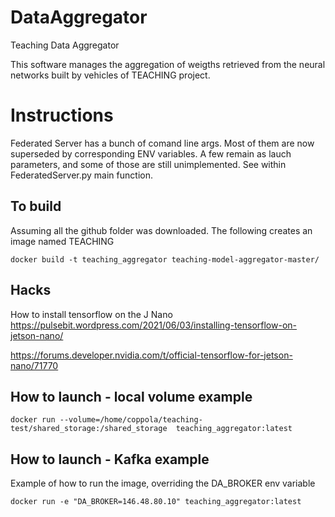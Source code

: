 # DataAggregator
Teaching Data Aggregator

This software manages the aggregation of weigths retrieved from the neural networks built by vehicles of TEACHING project.



# Instructions
Federated Server has a bunch of comand line args.
Most of them are now superseded by corresponding ENV variables. A few remain as lauch parameters, and some of those are still unimplemented.
See within FederatedServer.py main function.

## To build
Assuming all the github folder was downloaded. 
The following creates an image named TEACHING

`docker build -t teaching_aggregator teaching-model-aggregator-master/`

## Hacks
How to install tensorflow on the J Nano
https://pulsebit.wordpress.com/2021/06/03/installing-tensorflow-on-jetson-nano/

https://forums.developer.nvidia.com/t/official-tensorflow-for-jetson-nano/71770

## How to launch - local volume example

`docker run --volume=/home/coppola/teaching-test/shared_storage:/shared_storage  teaching_aggregator:latest`

## How to launch - Kafka example
Example of how to run the image, overriding the DA_BROKER env variable

`docker run -e "DA_BROKER=146.48.80.10" teaching_aggregator:latest`
